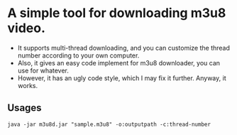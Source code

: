 # A simple tool for downloading m3u8 video.

- It supports multi-thread downloading, and you can customize the thread number according to your own computer.
- Also, it gives an easy code implement for m3u8 downloader, you can use for whatever.
- However, it has an ugly code style, which I may fix it further. Anyway, it works.

## Usages

``` shell script
java -jar m3u8d.jar "sample.m3u8" -o:outputpath -c:thread-number
```